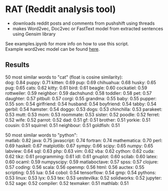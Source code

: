 # RAT (Reddit analysis tool)
- downloads reddit posts and comments from pushshift using threads
- makes Word2vec, Doc2vec or FastText model from extracted sentences using Gensim library

See examples.ipynb for more info on how to use this script.  
Example word2vec model can be found [here](https://github.com/NightThunder/RAT/releases).

## Results
50 most similar words to "cat" (float is cosine similarity):  
dog: 0.84 puppy: 0.71 kitten: 0.69 pup: 0.69 chihuahua: 0.68 husky: 0.65 pug: 0.65 cats: 0.62 kitty: 0.61 bird: 0.61 beagle: 0.60 cockatiel: 0.59 rottweiler: 0.59 neighbor: 0.59 dachshund: 0.58 toddler: 0.58 pet: 0.57 daughter: 0.57 pitbull: 0.57 corgi: 0.55 grandma: 0.55 baby: 0.55 pupper: 0.55 son: 0.54 girlfriend: 0.54 husband: 0.54 boyfriend: 0.54 tabby: 0.54 gerbil: 0.54 hamster: 0.54 doggo: 0.53 dogs: 0.53 chinchilla: 0.53 parakeet: 0.53 mutt: 0.53 mom: 0.53 roommate: 0.53 sister: 0.52 poodle: 0.52 ferret: 0.52 wife: 0.52 parrot: 0.52 dad: 0.51 gf: 0.51 brother: 0.51 yorkie: 0.51 cousin: 0.51 squirrel: 0.51 neighbour: 0.51 goldfish: 0.51  

50 most similar words to "python":  
matlab: 0.82 java: 0.75 javascript: 0.74 fortran: 0.74 mathematica: 0.70 perl: 0.69 haskell: 0.67 matplotlib: 0.67 sympy: 0.66 scipy: 0.65 numpy: 0.65 labview: 0.64 sql: 0.63 php: 0.63 vim: 0.62 vba: 0.62 cython: 0.62 cuda: 0.62 tikz: 0.61 programming: 0.61 idl: 0.61 gnuplot: 0.60 scilab: 0.60 latex: 0.60 ocaml: 0.59 numpyscipy: 0.59 matlaboctave: 0.57 spss: 0.57 clojure: 0.57 coding: 0.56 scala: 0.56 openmp: 0.56 html: 0.56 auctex: 0.55 scripting: 0.55 lua: 0.54 cobol: 0.54 tensorflow: 0.54 gmp: 0.54 pythons: 0.53 linux: 0.53 lyx: 0.53 tex: 0.53 uestevilka: 0.52 solidworks: 0.52 jupyter: 0.52 sage: 0.52 compiler: 0.52 texmaker: 0.51 mathlab: 0.51  
